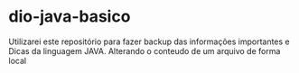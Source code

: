 # dio-java-basico
Utilizarei este repositório para fazer backup das informações importantes e Dicas da linguagem JAVA. 
Alterando o conteudo de um arquivo de forma local
